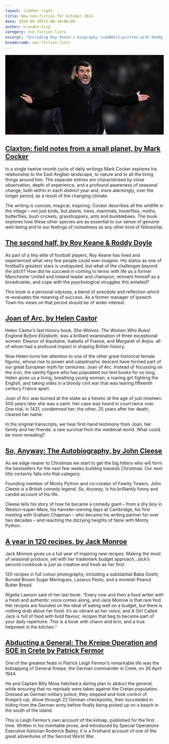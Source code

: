 ```yaml
---
layout: sidebar-right
title: New non–fiction for October 2014
date: 2014-09-30T15:08:38+00:00
author: brandon-king
category: non-fiction-lists
excerpt: "Including Roy Keane's biography (co&#8211;written with Roddy Doyle), John Cleese's autobiography and a fantastic new history of Joan of Arc."
breadcrumb: non-fiction-lists
---
```

![The second half by Roy Keane & Roddy Doyle](/images/featured/featured-roy-keane.jpg)

## [Claxton: field notes from a small planet, by Mark Cocker](https://suffolk.spydus.co.uk/cgi-bin/spydus.exe/ENQ/OPAC/BIBENQ/3204774?QRY=CTIBIB%3C%20IRN%2840991280%29&QRYTEXT=Claxton%20%3A%20field%20notes%20from%20a%20small%20planet)

In a single twelve-month cycle of daily writings Mark Cocker explores his relationship to the East Anglian landscape, to nature and to all the living things around him. The separate entries are characterised by close observation, depth of experience, and a profound awareness of seasonal change, both within in each distinct year and, more alarmingly, over the longer period, as a result of the changing climate.

The writing is concise, magical, inspiring. Cocker describes all the wildlife in the village – not just birds, but plants, trees, mammals, hoverflies, moths, butterflies, bush crickets, grasshoppers, ants and bumblebees. The book explores how these other species are as essential to our sense of genuine well-being and to our feelings of rootedness as any other kind of fellowship.

## [The second half, by Roy Keane & Roddy Doyle](https://suffolk.spydus.co.uk/cgi-bin/spydus.exe/ENQ/OPAC/BIBENQ/3209537?QRY=CTIBIB%3C%20IRN%28872606%29&QRYTEXT=The%20second%20half)

As part of a tiny elite of football players, Roy Keane has lived and experienced what very few people could ever imagine. His status as one of football&#8217;s greatest stars is undisputed, but what of the challenges beyond the pitch? How did he succeed in coming to terms with life as a former Manchester United and Ireland leader and champion, reinvent himself as a broadcaster, and cope with the psychological struggles this entailed?

This book is a personal odyssey, a blend of anecdote and reflection which re–evaluates the meaning of success. As a former manager of Ipswich Town his views on that period should be of wider interest.

## [Joan of Arc, by Helen Castor](https://suffolk.spydus.co.uk/cgi-bin/spydus.exe/ENQ/OPAC/BIBENQ/1719412?QRY=CTIBIB%3C%20IRN(44979138)&QRYTEXT=Joan%20of%20Arc%20%3A%20a%20history)

Helen Castor’s last history book, <cite>She-Wolves: The Women Who Ruled England Before Elizabeth</cite>, was a brilliant examination of three exceptional women: Eleanor of Aquitaine, Isabella of France, and Margaret of Anjou. all of whom had a profound impact in shaping British history.

Now Helen turns her attention to one of the other great historical female figures, whose rise to power and catastrophic descent have formed part of our great European myth for centuries: Joan of Arc. Instead of focussing on the icon, the saintly figure who has populated our text books for so long, Helen gives us a living, breathing young woman; a roaring girl fighting the English, and taking sides in a bloody civil war that was tearing fifteenth century France apart.

Joan of Arc was burned at the stake as a heretic at the age of just nineteen. 500 years later she was a saint. Her case was heard in court twice over. One trial, in 1431, condemned her; the other, 25 years after her death, cleared her name.

In the original transcripts, we hear first-hand testimony from Joan, her family and her friends: a rare survival from the medieval world. What could be more revealing?

## [So, Anyway: The Autobiography, by John Cleese](https://suffolk.spydus.co.uk/cgi-bin/spydus.exe/ENQ/OPAC/BIBENQ/1724495?QRY=CTIBIB%3C%20IRN(45373389)&QRYTEXT=So%2C%20anyway)

As we edge nearer to Christmas we start to get the big hitters who will form the bestsellers for the next few weeks building towards Christmas. Our next title certainly falls into that category.

Founding member of Monty Python and co–creator of Fawlty Towers, John Cleese is a British comedy legend. <cite>So, Anyway</cite>, is his brilliantly funny and candid account of his life.

Cleese tells his story of how he became a comedy giant – from a shy boy in Weston–super–Mare, his hamster–owning days at Cambridge, his first meeting with Graham Chapman – who became his writing partner for over two decades – and reaching the dizzying heights of fame with Monty Python.

## [A year in 120 recipes, by Jack Monroe](https://suffolk.spydus.co.uk/cgi-bin/spydus.exe/ENQ/OPAC/BIBENQ/3212037?QRY=CTIBIB%3C%20IRN%2841824869%29&QRYTEXT=A%20year%20in%20120%20recipes)

Jack Monroe gives us a full year of inspiring new recipes. Making the most of seasonal produce, yet with her trademark budget approach, Jack&#8217;s second cookbook is just as creative and fresh as her first.

120 recipes in full colour photography, including a substantial Baba Gosht, Burned Brown Sugar Meringues, Lazarus Pesto, and a moreish Peanut Butter Bread.

Nigella Lawson said of her last book: <q>Every now and then a food writer with a fresh and authentic voice comes along, and Jack Monroe is that rare find. Her recipes are founded on the ideal of eating well on a budget, but there is nothing drab about her food: it’s as vibrant as her voice; and A Girl Called Jack is full of food with bold flavour, recipes that beg to become part of your daily repertoire. This is a book with charm and brio, and a true helpmeet in the kitchen.</q>

## [Abducting a General: The Kreipe Operation and SOE in Crete by Patrick Fermor](https://suffolk.spydus.co.uk/cgi-bin/spydus.exe/ENQ/OPAC/BIBENQ/1727026?QRY=CTIBIB%3C%20IRN(45622014)&QRYTEXT=Abducting%20a%20general%20%3A%20the%20Kreipe%20Operation%20and%20SOE%20in%20Crete)

One of the greatest feats in Patrick Leigh Fermor&#8217;s remarkable life was the kidnapping of General Kreipe, the German commander in Crete, on 26 April 1944.

He and Captain Billy Moss hatched a daring plan to abduct the general, while ensuring that no reprisals were taken against the Cretan population. Dressed as German military police, they stopped and took control of Kreipe&#8217;s car, drove through 22 German checkpoints, then succeeded in hiding from the German army before finally being picked up on a beach in the south of the island.

This is Leigh Fermor&#8217;s own account of the kidnap, published for the first time. Written in his inimitable prose, and introduced by Special Operations Executive historian Roderick Bailey, it is a firsthand account of one of the great adventures of the Second World War.
